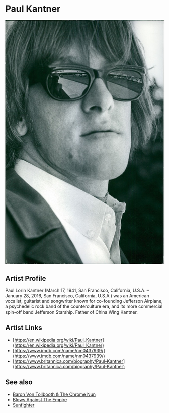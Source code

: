 # Paul Kantner

![](../../assets/artists/Paul_Kantner.png)

## Artist Profile

Paul Lorin Kantner (March 17, 1941, San Francisco, California, U.S.A. – January 28, 2016, San Francisco, California, U.S.A.) was an American vocalist, guitarist and songwriter known for co-founding Jefferson Airplane, a psychedelic rock band of the counterculture era, and its more commercial spin-off band Jefferson Starship. Father of China Wing Kantner.

## Artist Links

- [https://en.wikipedia.org/wiki/Paul_Kantner](https://en.wikipedia.org/wiki/Paul_Kantner)
- [https://www.imdb.com/name/nm0437939/](https://www.imdb.com/name/nm0437939/)
- [https://www.britannica.com/biography/Paul-Kantner](https://www.britannica.com/biography/Paul-Kantner)


## See also

- [Baron Von Tollbooth & The Chrome Nun](Baron_Von_Tollbooth_and_The_Chrome_Nun.md)
- [Blows Against The Empire](Blows_Against_The_Empire.md)
- [Sunfighter](Sunfighter.md)
